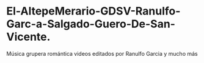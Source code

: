 # El-AltepeMerario-GDSV-Ranulfo-Garc-a-Salgado-Guero-De-San-Vicente.
Música grupera romántica videos editados por Ranulfo Garcia y mucho más
